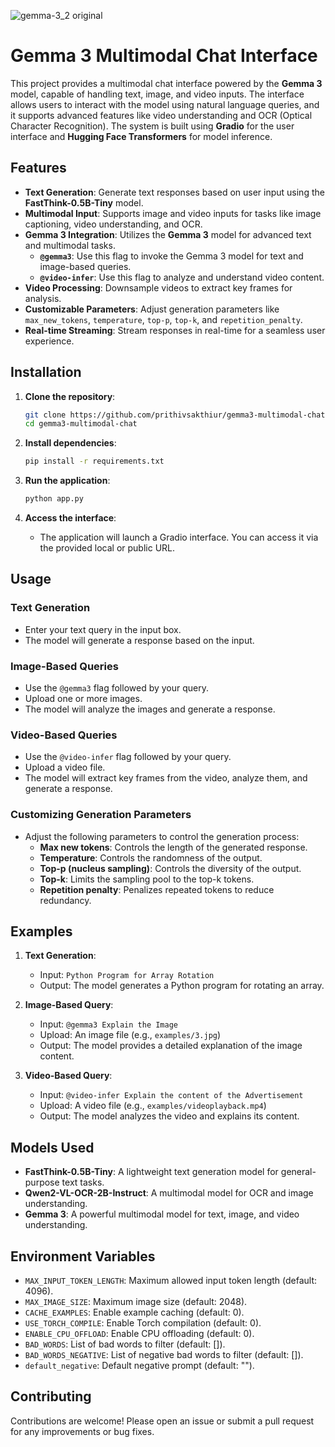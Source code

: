 ![gemma-3_2 original](https://github.com/user-attachments/assets/a79797dd-116b-43e0-bc4b-5977e03d8f59)

# Gemma 3 Multimodal Chat Interface

This project provides a multimodal chat interface powered by the **Gemma 3** model, capable of handling text, image, and video inputs. The interface allows users to interact with the model using natural language queries, and it supports advanced features like video understanding and OCR (Optical Character Recognition). The system is built using **Gradio** for the user interface and **Hugging Face Transformers** for model inference.

## Features

- **Text Generation**: Generate text responses based on user input using the **FastThink-0.5B-Tiny** model.
- **Multimodal Input**: Supports image and video inputs for tasks like image captioning, video understanding, and OCR.
- **Gemma 3 Integration**: Utilizes the **Gemma 3** model for advanced text and multimodal tasks.
  - **`@gemma3`**: Use this flag to invoke the Gemma 3 model for text and image-based queries.
  - **`@video-infer`**: Use this flag to analyze and understand video content.
- **Video Processing**: Downsample videos to extract key frames for analysis.
- **Customizable Parameters**: Adjust generation parameters like `max_new_tokens`, `temperature`, `top-p`, `top-k`, and `repetition_penalty`.
- **Real-time Streaming**: Stream responses in real-time for a seamless user experience.

## Installation

1. **Clone the repository**:
   ```bash
   git clone https://github.com/prithivsakthiur/gemma3-multimodal-chat.git
   cd gemma3-multimodal-chat
   ```

2. **Install dependencies**:
   ```bash
   pip install -r requirements.txt
   ```

3. **Run the application**:
   ```bash
   python app.py
   ```

4. **Access the interface**:
   - The application will launch a Gradio interface. You can access it via the provided local or public URL.

## Usage

### Text Generation
- Enter your text query in the input box.
- The model will generate a response based on the input.

### Image-Based Queries
- Use the `@gemma3` flag followed by your query.
- Upload one or more images.
- The model will analyze the images and generate a response.

### Video-Based Queries
- Use the `@video-infer` flag followed by your query.
- Upload a video file.
- The model will extract key frames from the video, analyze them, and generate a response.

### Customizing Generation Parameters
- Adjust the following parameters to control the generation process:
  - **Max new tokens**: Controls the length of the generated response.
  - **Temperature**: Controls the randomness of the output.
  - **Top-p (nucleus sampling)**: Controls the diversity of the output.
  - **Top-k**: Limits the sampling pool to the top-k tokens.
  - **Repetition penalty**: Penalizes repeated tokens to reduce redundancy.

## Examples

1. **Text Generation**:
   - Input: `Python Program for Array Rotation`
   - Output: The model generates a Python program for rotating an array.

2. **Image-Based Query**:
   - Input: `@gemma3 Explain the Image`
   - Upload: An image file (e.g., `examples/3.jpg`)
   - Output: The model provides a detailed explanation of the image content.

3. **Video-Based Query**:
   - Input: `@video-infer Explain the content of the Advertisement`
   - Upload: A video file (e.g., `examples/videoplayback.mp4`)
   - Output: The model analyzes the video and explains its content.

## Models Used

- **FastThink-0.5B-Tiny**: A lightweight text generation model for general-purpose text tasks.
- **Qwen2-VL-OCR-2B-Instruct**: A multimodal model for OCR and image understanding.
- **Gemma 3**: A powerful multimodal model for text, image, and video understanding.

## Environment Variables

- `MAX_INPUT_TOKEN_LENGTH`: Maximum allowed input token length (default: 4096).
- `MAX_IMAGE_SIZE`: Maximum image size (default: 2048).
- `CACHE_EXAMPLES`: Enable example caching (default: 0).
- `USE_TORCH_COMPILE`: Enable Torch compilation (default: 0).
- `ENABLE_CPU_OFFLOAD`: Enable CPU offloading (default: 0).
- `BAD_WORDS`: List of bad words to filter (default: []).
- `BAD_WORDS_NEGATIVE`: List of negative bad words to filter (default: []).
- `default_negative`: Default negative prompt (default: "").

## Contributing

Contributions are welcome! Please open an issue or submit a pull request for any improvements or bug fixes.
